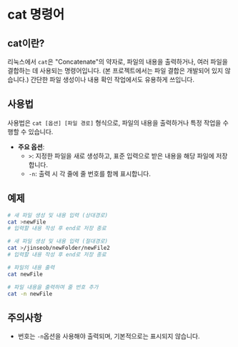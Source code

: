 # cat 명령어

## cat이란?

리눅스에서 `cat`은 "Concatenate"의 약자로, 파일의 내용을 출력하거나, 여러 파일을 결합하는 데 사용되는 명령어입니다.
(본 프로젝트에서는 파일 결합은 개발되어 있지 않습니다.)
간단한 파일 생성이나 내용 확인 작업에서도 유용하게 쓰입니다.

## 사용법

사용법은 `cat [옵션] [파일 경로]` 형식으로, 파일의 내용을 출력하거나 특정 작업을 수행할 수 있습니다.

- **주요 옵션**:
  - `>`: 지정한 파일을 새로 생성하고, 표준 입력으로 받은 내용을 해당 파일에 저장합니다.
  - `-n`: 출력 시 각 줄에 줄 번호를 함께 표시합니다.

## 예제

```bash
# 새 파일 생성 및 내용 입력 (상대경로)
cat >newFile
# 입력할 내용 작성 후 end로 저장 종료
```

```bash
# 새 파일 생성 및 내용 입력 (절대경로)
cat >/jinseob/newFolder/newFile2
# 입력할 내용 작성 후 end로 저장 종료
```

```bash
# 파일의 내용 출력
cat newFile
```

```bash
# 파일 내용을 출력하며 줄 번호 추가
cat -n newFile
```

## 주의사항

- 번호는 `-n`옵션을 사용해야 출력되며, 기본적으로는 표시되지 않습니다.
